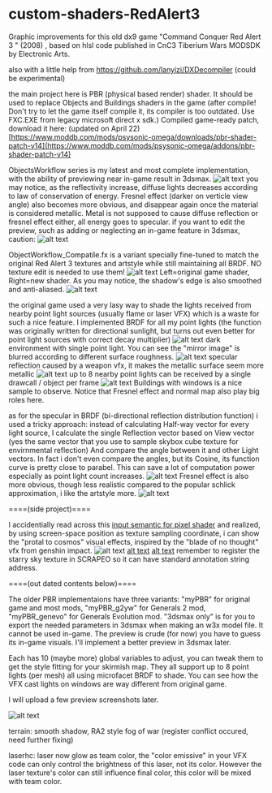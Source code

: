 # custom-shaders-RedAlert3
Graphic improvements for this old dx9 game "Command Conquer Red Alert 3 " (2008) , based on hlsl code published in CnC3 Tiberium Wars MODSDK by Electronic Arts.

also with a little help from https://github.com/lanyizi/DXDecompiler (could be experimental)

the main project here is PBR (physical based render) shader. It should be used to replace Objects and Buildings shaders in the game 
(after compile! Don't try to let the game itself compile it, its compiler is too outdated. Use FXC.EXE from legacy microsoft direct x sdk.)
Compiled game-ready patch, download it here: (updated on April 22) [https://www.moddb.com/mods/psysonic-omega/downloads/pbr-shader-patch-v14](https://www.moddb.com/mods/psysonic-omega/addons/pbr-shader-patch-v14)

ObjectsWorkflow series is my latest and most complete implementation, with the ability of previewing near in-game result in 3dsmax.
![alt text](https://github.com/NordlichtS/custom-shaders-RedAlert3/blob/main/preview_images/maxprev.png)
you may notice, as the reflectivity increase, diffuse lights decreases according to law of conservation of energy. 
Fresnel effect (darker on verticle view angle) also becomes more obvious, and disappear again once the material is considered metallic. Metal is not supposed to cause diffuse reflection or fresnel effect either, all energy goes to specular.
if you want to edit the preview, such as adding or neglecting an in-game feature in 3dsmax, caution:
![alt text](https://github.com/NordlichtS/custom-shaders-RedAlert3/blob/main/preview_images/conditional.png)

ObjectWorkflow_Compatile.fx is a variant specially fine-tuned to match the original Red Alert 3 textures and artstyle while still maintaining all BRDF. NO texture edit is needed to use them!
![alt text](https://github.com/NordlichtS/custom-shaders-RedAlert3/blob/main/preview_images/old%20verson%20demo.png)
Left=original game shader, Right=new shader. As you may notice, the shadow's edge is also smoothed and anti-aliased.
![alt text](https://github.com/NordlichtS/custom-shaders-RedAlert3/blob/main/preview_images/pcfshadow.png)

the original game used a very lasy way to shade the lights received from nearby point light sources (usually flame or laser VFX) which is a waste for such a nice feature. 
I implemented BRDF for all my point lights (the function was originally written for directional sunlight, but turns out even better for point light sources with correct decay multiplier)
![alt text](https://github.com/NordlichtS/custom-shaders-RedAlert3/blob/main/preview_images/single%20point%20light%2001.png )
dark environment with single point light. You can see the "mirror image" is blurred according to different surface roughness.
![alt text](https://github.com/NordlichtS/custom-shaders-RedAlert3/blob/main/preview_images/single%20point%20lights%2002.png )
specular reflection caused by a weapon vfx, it makes the metallic surface seem more metallic
![alt text](https://github.com/NordlichtS/custom-shaders-RedAlert3/blob/main/preview_images/multi%20point%20lights%2002.png )
up to 8 nearby point lights can be received by a single drawcall / object per frame
![alt text](https://github.com/NordlichtS/custom-shaders-RedAlert3/blob/main/preview_images/multi%20point%20lights%2003.png )
Buildings with windows is a nice sample to observe. Notice that Fresnel effect and normal map also play big roles here.

as for the specular in BRDF (bi-directional reflection distribution function) i used a tricky approach: instead of calculating Half-way vector for every light source, I calculate the single Reflection vector based on View vector (yes the same vector that you use to sample skybox cube texture for envirnmental reflection) And compare the angle between it and other Light vectors. In fact i don't even compare the angles, but its Cosine, its function curve is pretty close to parabel. This can save a lot of computation power especially as point light count increases. 
![alt text](https://github.com/NordlichtS/custom-shaders-RedAlert3/blob/main/preview_images/helperfunctions.png )
Fresnel effect is also more obvious, though less realistic compared to the popular schlick approximation, i like the artstyle more.
![alt text](https://github.com/NordlichtS/custom-shaders-RedAlert3/blob/main/preview_images/fresnel.png )

====(side project)====

I accidentially read across this [input semantic for pixel shader](https://learn.microsoft.com/en-us/windows/win32/direct3dhlsl/dx-graphics-hlsl-semantics#direct3d-9-vpos-and-direct3d-10-sv_position)  and realized, by using screen-space position as texture sampling coordinate, i can show the "protal to cosmos" visual effects, inspired by the "blade of no thought" vfx from genshin impact.
![alt text](https://github.com/NordlichtS/custom-shaders-RedAlert3/blob/main/preview_images/starry%2001.png ) [alt text](https://github.com/NordlichtS/custom-shaders-RedAlert3/blob/main/preview_images/starry%20laser%2001.png) 
[alt text](https://github.com/NordlichtS/custom-shaders-RedAlert3/blob/main/preview_images/starry%20laser%2001.png)
remember to register the starry sky texture in SCRAPEO so it can have standard annotation string address.



====(out dated contents below)====

The older PBR implementaions have three variants: "myPBR" for original game and most mods, "myPBR_g2yw" for Generals 2 mod, "myPBR_genevo" for Generals Evolution mod.
"3dsmax only" is for you to export the needed parameters in 3dsmax when making an w3x model file. It cannot be used in-game. The preview is crude (for now) you have to guess its in-game visuals. I'll implement a better preview in 3dsmax later.

Each has 10 (maybe more) global variables to adjust, you can tweak them to get the style fitting for your skirmish map. 
They all support up to 8 point lights (per mesh) all using microfacet BRDF to shade. You can see how the VFX cast lights on windows are way different from original game.

I will upload a few preview screenshots later.

![alt text]( )

terrain:  smooth shadow, RA2 style fog of war (register conflict occured, need further fixing)

laserhc:  laser now glow as team color, the "color emissive" in your VFX code can only control the brightness of this laser, not its color. However the laser texture's color can still influence final color, this color will be mixed with team color.

